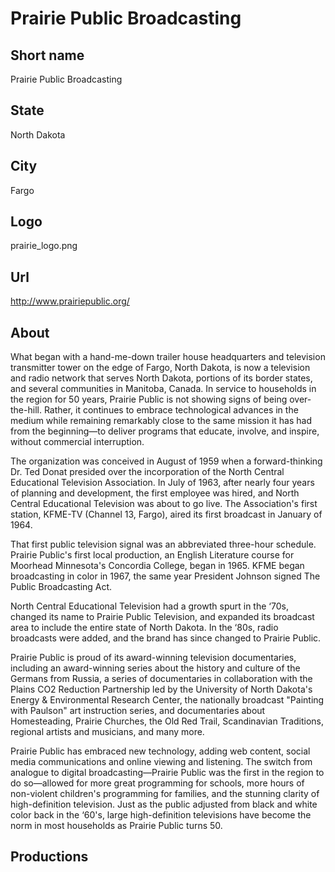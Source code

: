 # Prairie Public Broadcasting

## Short name

Prairie Public Broadcasting

## State

North Dakota

## City

Fargo

## Logo

prairie\_logo.png

## Url

http://www.prairiepublic.org/

## About

What began with a hand-me-down trailer house headquarters and television
transmitter tower on the edge of Fargo, North Dakota, is now a television and
radio network that serves North Dakota, portions of its border states, and several
communities in Manitoba, Canada. In service to households in the region for 50
years, Prairie Public is not showing signs of being over-the-hill. Rather, it
continues to embrace technological advances in the medium while remaining remarkably
close to the same mission it has had from the beginning—to deliver programs that
educate, involve, and inspire, without commercial interruption. 

The organization
was conceived in August of 1959 when a forward-thinking Dr. Ted Donat presided
over the incorporation of the North Central Educational Television Association.
In July of 1963, after nearly four years of planning and development, the first
employee was hired, and North Central Educational Television was about to go live.
The Association's first station, KFME-TV (Channel 13, Fargo), aired its first
broadcast in January of 1964.

That first public television signal was an abbreviated
three-hour schedule. Prairie Public's first local production, an English Literature
course for Moorhead Minnesota's Concordia College, began in 1965. KFME began broadcasting
in color in 1967, the same year President Johnson signed The Public Broadcasting
Act. 

North Central Educational Television had a growth spurt in the ‘70s, changed
its name to Prairie Public Television, and expanded its broadcast area to include
the entire state of North Dakota. In the ‘80s, radio broadcasts were added, and
the brand has since changed to Prairie Public.

Prairie Public is proud of its
award-winning television documentaries, including an award-winning series about
the history and culture of the Germans from Russia, a series of documentaries
in collaboration with the Plains CO2 Reduction Partnership led by the University
of North Dakota's Energy & Environmental Research Center, the nationally broadcast
"Painting with Paulson" art instruction series, and documentaries about Homesteading,
Prairie Churches, the Old Red Trail, Scandinavian Traditions, regional artists
and musicians, and many more.

Prairie Public has embraced new technology, adding
web content, social media communications and online viewing and listening. The
switch from analogue to digital broadcasting—Prairie Public was the first in the
region to do so—allowed for more great programming for schools, more hours of
non-violent children's programming for families, and the stunning clarity of high-definition
television. Just as the public adjusted from black and white color back in the
‘60's, large high-definition televisions have become the norm in most households
as Prairie Public turns 50.


## Productions


